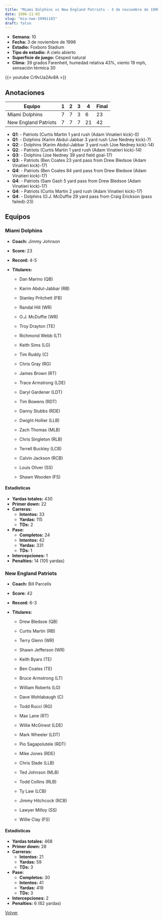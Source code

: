 ```yaml
---
title: "Miami Dolphins vs New England Patriots - 3 de noviembre de 1996"
date: 1996-11-03
slug: "mia-nwe-19961103"
draft: false
---
```


- **Semana:** 10
- **Fecha:** 3 de noviembre de 1996
- **Estadio:** Foxboro Stadium
- **Tipo de estadio:** A cielo abierto
- **Superficie de juego:** Césped natural
- **Clima:** 39 grados Farenheit, humedad relativa 43%, viento 19 mph, sensación térmica 30


{{< youtube Cr9vUa2Av8A >}}


## Anotaciones
| Equipo | 1 | 2 | 3 | 4 | Final |
|--------|---|---|---|---|-------|
| Miami Dolphins  | 7 | 7 | 3 | 6  | 23 |
| New England Patriots  | 7 | 7 | 7 | 21  | 42 |
- **Q1**:  - Patriots (Curtis Martin 1 yard rush (Adam Vinatieri kick)-0)
- **Q1**:  - Dolphins (Karim Abdul-Jabbar 3 yard rush (Joe Nedney kick)-7)
- **Q2**:  - Dolphins (Karim Abdul-Jabbar 3 yard rush (Joe Nedney kick)-14)
- **Q2**:  - Patriots (Curtis Martin 1 yard rush (Adam Vinatieri kick)-14)
- **Q3**:  - Dolphins (Joe Nedney 39 yard field goal-17)
- **Q3**:  - Patriots (Ben Coates 23 yard pass from Drew Bledsoe (Adam Vinatieri kick)-17)
- **Q4**:  - Patriots (Ben Coates 84 yard pass from Drew Bledsoe (Adam Vinatieri kick)-17)
- **Q4**:  - Patriots (Sam Gash 5 yard pass from Drew Bledsoe (Adam Vinatieri kick)-17)
- **Q4**:  - Patriots (Curtis Martin 2 yard rush (Adam Vinatieri kick)-17)
- **Q4**:  - Dolphins (O.J. McDuffie 29 yard pass from Craig Erickson (pass failed)-23)


## Equipos


### Miami Dolphins
* **Coach:** Jimmy Johnson
* **Score:** 23
* **Record:** 4-5
* **Titulares:** 

  * Dan Marino (QB) 

  * Karim Abdul-Jabbar (RB) 

  * Stanley Pritchett (FB) 

  * Randal Hill (WR) 

  * O.J. McDuffie (WR) 

  * Troy Drayton (TE) 

  * Richmond Webb (LT) 

  * Keith Sims (LG) 

  * Tim Ruddy (C) 

  * Chris Gray (RG) 

  * James Brown (RT) 

  * Trace Armstrong (LDE) 

  * Daryl Gardener (LDT) 

  * Tim Bowens (RDT) 

  * Danny Stubbs (RDE) 

  * Dwight Hollier (LLB) 

  * Zach Thomas (MLB) 

  * Chris Singleton (RLB) 

  * Terrell Buckley (LCB) 

  * Calvin Jackson (RCB) 

  * Louis Oliver (SS) 

  * Shawn Wooden (FS) 

#### Estadísticas
* **Yardas totales:** 430
* **Primer down:** 22
* **Carreras:**
  * **Intentos:** 33
  * **Yardas:** 115
  * **TDs:** 2
* **Pase:**
  * **Completos:** 24
  * **Intentos:** 42
  * **Yardas:** 331
  * **TDs:** 1
* **Intercepciones:** 1
* **Penalties:** 14 (105 yardas)

### New England Patriots
* **Coach:** Bill Parcells
* **Score:** 42
* **Record:** 6-3
* **Titulares:** 

  * Drew Bledsoe (QB) 

  * Curtis Martin (RB) 

  * Terry Glenn (WR) 

  * Shawn Jefferson (WR) 

  * Keith Byars (TE) 

  * Ben Coates (TE) 

  * Bruce Armstrong (LT) 

  * William Roberts (LG) 

  * Dave Wohlabaugh (C) 

  * Todd Rucci (RG) 

  * Max Lane (RT) 

  * Willie McGinest (LDE) 

  * Mark Wheeler (LDT) 

  * Pio Sagapolutele (RDT) 

  * Mike Jones (RDE) 

  * Chris Slade (LLB) 

  * Ted Johnson (MLB) 

  * Todd Collins (RLB) 

  * Ty Law (LCB) 

  * Jimmy Hitchcock (RCB) 

  * Lawyer Milloy (SS) 

  * Willie Clay (FS) 

#### Estadísticas
* **Yardas totales:** 468
* **Primer down:** 28
* **Carreras:**
  * **Intentos:** 21
  * **Yardas:** 59
  * **TDs:** 3
* **Pase:**
  * **Completos:** 30
  * **Intentos:** 41
  * **Yardas:** 419
  * **TDs:** 3
* **Intercepciones:** 2
* **Penalties:** 6 (62 yardas)


[Volver](/historia/1996)
